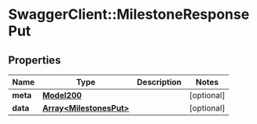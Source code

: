 # SwaggerClient::MilestoneResponsePut

## Properties
Name | Type | Description | Notes
------------ | ------------- | ------------- | -------------
**meta** | [**Model200**](Model200.md) |  | [optional] 
**data** | [**Array&lt;MilestonesPut&gt;**](MilestonesPut.md) |  | [optional] 

